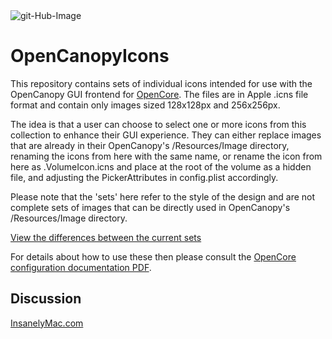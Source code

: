 <img src="https://i.ibb.co/RTxXynj/git-Hub-Image.png" alt="git-Hub-Image" border="0">

# OpenCanopyIcons
This repository contains sets of individual icons intended for use with the OpenCanopy GUI frontend for [OpenCore](https://github.com/acidanthera/OpenCorePkg).
The files are in Apple .icns file format and contain only images sized 128x128px and 256x256px.

The idea is that a user can choose to select one or more icons from this collection to enhance their GUI experience. They can either replace images that are already in their OpenCanopy's /Resources/Image directory, renaming the icons from here with the same name, or rename the icon from here as .VolumeIcon.icns and place at the root of the volume as a hidden file, and adjusting the PickerAttributes in config.plist accordingly.

Please note that the 'sets' here refer to the style of the design and are not complete sets of images that can be directly used in OpenCanopy's /Resources/Image directory. 

[View the differences between the current sets](https://i.ibb.co/zSDYSMH/Set1-Set2-Differences.jpg)

For details about how to use these then please consult the [OpenCore configuration documentation PDF](https://github.com/acidanthera/OpenCorePkg/blob/master/Docs/Configuration.pdf).

## Discussion
[InsanelyMac.com](https://www.insanelymac.com/forum/topic/344251-opencanopy-icons/)
